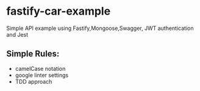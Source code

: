 # fastify-car-example
Simple API example using Fastify,Mongoose,Swagger, JWT authentication and Jest

## Simple Rules:
- camelCase notation
-  google linter settings
-  TDD approach
